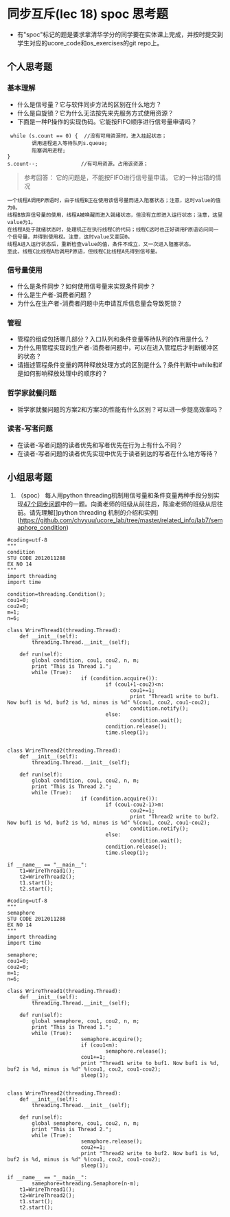 # 同步互斥(lec 18) spoc 思考题


- 有"spoc"标记的题是要求拿清华学分的同学要在实体课上完成，并按时提交到学生对应的ucore_code和os_exercises的git repo上。

## 个人思考题

### 基本理解
 - 什么是信号量？它与软件同步方法的区别在什么地方？
 - 什么是自旋锁？它为什么无法按先来先服务方式使用资源？
 - 下面是一种P操作的实现伪码。它能按FIFO顺序进行信号量申请吗？
```
 while (s.count == 0) {  //没有可用资源时，进入挂起状态；
        调用进程进入等待队列s.queue;
        阻塞调用进程;
}
s.count--;              //有可用资源，占用该资源； 
```

> 参考回答： 它的问题是，不能按FIFO进行信号量申请。
> 它的一种出错的情况
```
一个线程A调用P原语时，由于线程B正在使用该信号量而进入阻塞状态；注意，这时value的值为0。
线程B放弃信号量的使用，线程A被唤醒而进入就绪状态，但没有立即进入运行状态；注意，这里value为1。
在线程A处于就绪状态时，处理机正在执行线程C的代码；线程C这时也正好调用P原语访问同一个信号量，并得到使用权。注意，这时value又变回0。
线程A进入运行状态后，重新检查value的值，条件不成立，又一次进入阻塞状态。
至此，线程C比线程A后调用P原语，但线程C比线程A先得到信号量。
```

### 信号量使用

 - 什么是条件同步？如何使用信号量来实现条件同步？
 - 什么是生产者-消费者问题？
 - 为什么在生产者-消费者问题中先申请互斥信息量会导致死锁？

### 管程

 - 管程的组成包括哪几部分？入口队列和条件变量等待队列的作用是什么？
 - 为什么用管程实现的生产者-消费者问题中，可以在进入管程后才判断缓冲区的状态？
 - 请描述管程条件变量的两种释放处理方式的区别是什么？条件判断中while和if是如何影响释放处理中的顺序的？

### 哲学家就餐问题

 - 哲学家就餐问题的方案2和方案3的性能有什么区别？可以进一步提高效率吗？

### 读者-写者问题

 - 在读者-写者问题的读者优先和写者优先在行为上有什么不同？
 - 在读者-写者问题的读者优先实现中优先于读者到达的写者在什么地方等待？
 
## 小组思考题

1. （spoc） 每人用python threading机制用信号量和条件变量两种手段分别实现[47个同步问题](07-2-spoc-pv-problems.md)中的一题。向勇老师的班级从前往后，陈渝老师的班级从后往前。请先理解[]python threading 机制的介绍和实例](https://github.com/chyyuu/ucore_lab/tree/master/related_info/lab7/semaphore_condition)
```
#coding=utf-8
"""
condition
STU CODE 2012011288
EX NO 14
"""
import threading
import time

condition=threading.Condition();
cou1=0;
cou2=0;
m=1;
n=6;

class WrireThread1(threading.Thread):
	def __init__(self):
		threading.Thread.__init__(self);
	
	def run(self):
		global condition, cou1, cou2, n, m;
		print "This is Thread 1.";
		while (True):
                        if (condition.acquire()):
                                if (cou1+1-cou2)<n:
                                        cou1+=1;
                                        print "Thread1 write to buf1. Now buf1 is %d, buf2 is %d, minus is %d" %(cou1, cou2, cou1-cou2);
                                        condition.notify();
                                else:
                                        condition.wait();
                                condition.release();
                                time.sleep(1);


class WrireThread2(threading.Thread):
	def __init__(self):
		threading.Thread.__init__(self);
	
	def run(self):
		global condition, cou1, cou2, n, m;
		print "This is Thread 2.";
		while (True):
                        if (condition.acquire()):
                                if (cou1-cou2-1)>m:
                                        cou2+=1;
                                        print "Thread2 write to buf2. Now buf1 is %d, buf2 is %d, minus is %d" %(cou1, cou2, cou1-cou2);
                                        condition.notify();
                                else:
                                        condition.wait();
                                condition.release();
                                time.sleep(1);

if __name__ == "__main__":
	t1=WrireThread1();
	t2=WrireThread2();
	t1.start();
	t2.start();

```
```
#coding=utf-8
"""
semaphore
STU CODE 2012011288
EX NO 14
"""
import threading
import time

semaphore;
cou1=0;
cou2=0;
m=1;
n=6;

class WrireThread1(threading.Thread):
	def __init__(self):
		threading.Thread.__init__(self);
	
	def run(self):
		global semaphore, cou1, cou2, n, m;
		print "This is Thread 1.";
		while (True):
                        semaphore.acquire();
                        if (cou1<m):
                                semaphore.release();
                        cou1+=1;
                        print "Thread1 write to buf1. Now buf1 is %d, buf2 is %d, minus is %d" %(cou1, cou2, cou1-cou2);
                        sleep(1);
                        

class WrireThread2(threading.Thread):
	def __init__(self):
		threading.Thread.__init__(self);
	
	def run(self):
		global semaphore, cou1, cou2, n, m;
		print "This is Thread 2.";
		while (True):
                        semaphore.release();
                        cou2+=1;
                        print "Thread2 write to buf2. Now buf1 is %d, buf2 is %d, minus is %d" %(cou1, cou2, cou1-cou2);
                        sleep(1);
                        
if __name__ == "__main__":
        samephore=threading.Semaphore(n-m);
	t1=WrireThread1();
	t2=WrireThread2();
	t1.start();
	t2.start();

```
